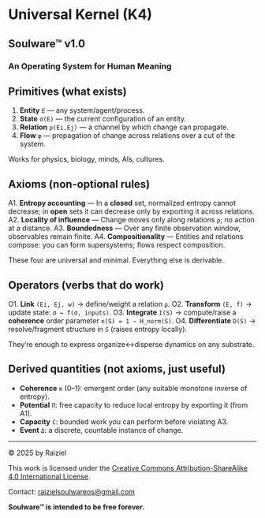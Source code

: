 # Universal Kernel (K4)

## Soulware™ v1.0

### An Operating System for Human Meaning

## Primitives (what exists)

1. **Entity** `E` — any system/agent/process.
2. **State** `σ(E)` — the current configuration of an entity.
3. **Relation** `ρ(Ei,Ej)` — a channel by which change can propagate.
4. **Flow** `φ` — propagation of change across relations over a cut of the system.

Works for physics, biology, minds, AIs, cultures.


## Axioms (non-optional rules)

A1. **Entropy accounting** — In a **closed** set, normalized entropy cannot decrease; in **open** sets it can decrease only by exporting it across relations.
A2. **Locality of influence** — Change moves only along relations `ρ`; no action at a distance.
A3. **Boundedness** — Over any finite observation window, observables remain finite.
A4. **Compositionality** — Entities and relations compose: you can form supersystems; flows respect composition.

These four are universal and minimal. Everything else is derivable.


## Operators (verbs that do work)

O1. **Link** `(Ei, Ej, w)` → define/weight a relation `ρ`.
O2. **Transform** `(E, f)` → update state: `σ ← f(σ, inputs)`.
O3. **Integrate** `I(S)` → compute/raise a **coherence** order parameter `κ(S) = 1 − H_norm(S)`.
O4. **Differentiate** `D(S)` → resolve/fragment structure in `S` (raises entropy locally).

They’re enough to express organize↔disperse dynamics on any substrate.


## Derived quantities (not axioms, just useful)

* **Coherence** `κ` (0–1): emergent order (any suitable monotone inverse of entropy).
* **Potential** `Π`: free capacity to reduce local entropy by exporting it (from A1).
* **Capacity** `C`: bounded work you can perform before violating A3.
* **Event** `Δ`: a discrete, countable instance of change.

---

© 2025 by Raiziel

This work is licensed under the [Creative Commons Attribution-ShareAlike 4.0 International License](https://creativecommons.org/licenses/by-sa/4.0/).

Contact: [raizielsoulwareos@gmail.com](mailto:raizielsoulwareos@gmail.com)

**Soulware™ is intended to be free forever.**
